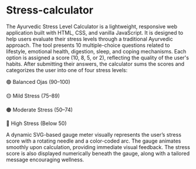 # Stress-calculator
The Ayurvedic Stress Level Calculator is a lightweight, responsive web application built with HTML, CSS, and vanilla JavaScript. It is designed to help users evaluate their stress levels through a traditional Ayurvedic approach.
The tool presents 10 multiple-choice questions related to lifestyle, emotional health, digestion, sleep, and coping mechanisms. Each option is assigned a score (10, 8, 5, or 2), reflecting the quality of the user's habits. After submitting their answers, the calculator sums the scores and categorizes the user into one of four stress levels:

🟢 Balanced Ojas (90–100)

🟡 Mild Stress (75–89)

🟠 Moderate Stress (50–74)

🔴 High Stress (Below 50)

A dynamic SVG-based gauge meter visually represents the user’s stress score with a rotating needle and a color-coded arc. The gauge animates smoothly upon calculation, providing immediate visual feedback. The stress score is also displayed numerically beneath the gauge, along with a tailored message encouraging wellness.
